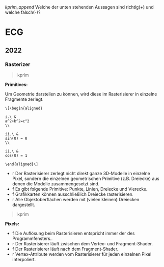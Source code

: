 *kprim_append* Welche der unten stehenden Aussagen sind richtig(+) und welche falsch(-)?

# ECG
## 2022
### Rasterizer

> kprim

**Primitives:**

Um Geometrie darstellen zu können, wird diese im Rasterisierer in einzelne Fragmente zerlegt.

``` Formel:
\[\begin{aligned}

i.\ &
a^2+b^2=c^2
\\

ii.\ &
sin(0) = 0
\\

ii.\ &
cos(0) = 1

\end{aligned}\]
```

- r Der Rasterisierer zerlegt nicht direkt ganze 3D-Modelle in einzelne Pixel,
    sondern die einzelnen geometrischen Primitive (z.B. Dreiecke) aus denen die Modelle zusammengesetzt sind.
- f Es gibt folgende Primitive: Punkte, Linien, Dreiecke und Vierecke.
- f Grafikkarten können ausschließlich Dreiecke rasterisieren.
- r Alle Objektoberflächen werden mit (vielen kleinen) Dreiecken dargestellt.


> kprim

**Pixels:**

- f Die Auflösung beim Rasterisieren entspricht immer der des Programmfensters..
- r Der Rasterisierer läuft zwischen dem Vertex- und Fragment-Shader.
- f Der Rasterisierer läuft nach dem Fragment-Shader.
- r Vertex-Attribute werden vom Rasterisierer für jeden einzelnen Pixel interpoliert.